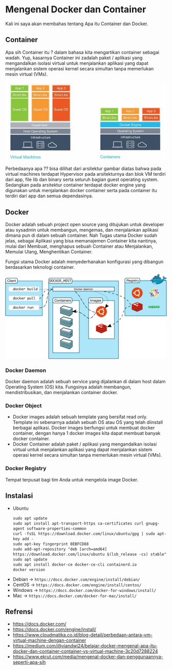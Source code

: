 # Mengenal Docker dan Container

Kali ini saya akan membahas tentang Apa itu Container dan Docker.

## Container
Apa sih Container itu ? dalam bahasa kita mengartikan container sebagai wadah. Yup, kasarnya Container ini zadalah paket / aplikasi yang mengandalkan isolasi virtual untuk menjalankan aplikasi yang dapat menjalankan sistem operasi kernel secara simultan tanpa memerlukan mesin virtual (VMs).

![enter image description here](./assets/vm-container.jpeg)

Perbedaanya apa ?? bisa dilihat dari arsitektur gambar diatas bahwa pada virtual machines terdapat Hypervisor pada arsitekturnya dan blok VM terdiri dari app, file lib dan binary serta seluruh bagian guest operating system. Sedangkan pada arsitektur container terdapat docker engine yang digunakan untuk menjalankan docker container serta pada container itu terdiri dari app dan semua dependasinya.

## Docker
Docker adalah sebuah project open source yang ditujukan untuk developer atau sysadmin untuk membangun, mengemas, dan menjalankan aplikasi dimana pun di dalam sebuah container. Nah Tugas utama Docker sudah jelas, sebagai Aplikasi yang bisa memanajemen Container kita nantinya, mulai dari Membuat, menghapus sebuah Container atau Menjalankan, Memulai Ulang, Menghentikan Container.

Fungsi utama Docker adalah menyederhanakan konfigurasi yang dibangun berdasarkan teknologi container.

![enter image description here](./assets/docker-architecture.png)

### Docker Daemon
Docker daemon adalah sebuah service yang dijalankan di dalam host dalam Operating System (OS) kita. Fungsinya adalah membangun, mendistribusikan, dan menjalankan container docker.

### Docker Object
- Docker images adalah sebuah template yang bersifat read only. Template ini sebenarnya adalah sebuah OS atau OS yang telah diinstall berbagai aplikasi. Docker images berfungsi untuk membuat docker container, dengan hanya 1 docker images kita dapat membuat banyak docker container.
- Docker Container adalah paket / aplikasi yang mengandalkan isolasi virtual untuk menjalankan aplikasi yang dapat menjalankan sistem operasi kernel secara simultan tanpa memerlukan mesin virtual (VMs).

### Docker Registry
Tempat terpusat bagi tim Anda untuk mengelola image Docker.

## Instalasi
- Ubuntu
  ```
  sudo apt update
  sudo apt install apt-transport-https ca-certificates curl gnupg-agent software-properties-common
  curl -fsSL https://download.docker.com/linux/ubuntu/gpg | sudo apt-key add -
  sudo apt-key fingerprint 0EBFCD88
  sudo add-apt-repository "deb [arch=amd64] https://download.docker.com/linux/ubuntu $(lsb_release -cs) stable"
  sudo apt update
  sudo apt install docker-ce docker-ce-cli containerd.io
  docker version
  ```
- Debian -> `https://docs.docker.com/engine/install/debian/`
- CentOS -> `https://docs.docker.com/engine/install/centos/`
- Windows -> `https://docs.docker.com/docker-for-windows/install/`
- Mac -> `https://docs.docker.com/docker-for-mac/install/`

## Refrensi
- https://docs.docker.com/
- https://docs.docker.com/engine/install/
- https://www.cloudmatika.co.id/blog-detail/perbedaan-antara-vm-virtual-machine-dengan-container
- https://medium.com/@viandwi24/belajar-docker-mengenal-apa-itu-docker-dan-container-container-vs-virtual-machine-3c20d7288224
- https://www.ekrut.com/media/mengenal-docker-dan-penggunaannya-seperti-apa-sih
